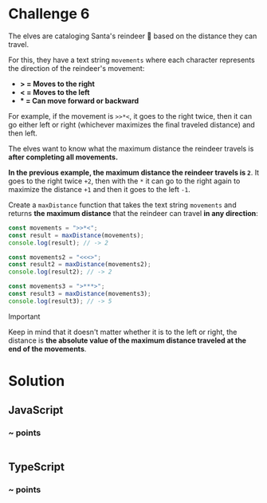 # Challenge 6

The elves are cataloging Santa's reindeer 🦌 based on the distance they can travel.

For this, they have a text string <code>movements</code> where each character represents the direction of the reindeer's movement:

- **> = Moves to the right**
- **< = Moves to the left**
- **\* = Can move forward or backward**

For example, if the movement is <code>>>\*<</code>, it goes to the right twice, then it can go either left or right (whichever maximizes the final traveled distance) and then left.

The elves want to know what the maximum distance the reindeer travels is **after completing all movements.**

**In the previous example, the maximum distance the reindeer travels is <code>2</code>**. It goes to the right twice <code>+2</code>, then with the <code>\*</code> it can go to the right again to maximize the distance <code>+1</code> and then it goes to the left <code>-1</code>.

Create a <code>maxDistance</code> function that takes the text string <code>movements</code> and returns **the maximum distance** that the reindeer can travel **in any direction**:

```ts
const movements = ">>*<";
const result = maxDistance(movements);
console.log(result); // -> 2

const movements2 = "<<<>";
const result2 = maxDistance(movements2);
console.log(result2); // -> 2

const movements3 = ">***>";
const result3 = maxDistance(movements3);
console.log(result3); // -> 5
```

> [!IMPORTANT]
> Keep in mind that it doesn't matter whether it is to the left or right, the distance is **the absolute value of the maximum distance traveled at the end of the movements**.

# Solution

## JavaScript

### ~ points

```js

```

## TypeScript

### ~ points

```ts

```
